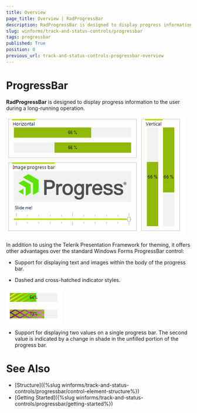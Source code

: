 ```yaml
---
title: Overview
page_title: Overview | RadProgressBar
description: RadProgressBar is designed to display progress information to the user during a long-running operation.  
slug: winforms/track-and-status-controls/progressbar
tags: progressbar
published: True
position: 0
previous_url: track-and-status-controls-progressbar-overview
---
```


# ProgressBar

__RadProgressBar__ is designed to display progress information to the user during a long-running operation. 

![track-and-status-controls-progressbar-overview 001](images/track-and-status-controls-progressbar-overview001.gif)

In addition to using the Telerik Presentation Framework for theming, it offers other advantages over the standard Windows Forms ProgressBar control:

* Support for displaying text and images within the body of the progress bar.

* Dashed and cross-hatched indicator styles.

![track-and-status-controls-progressbar-overview 002](images/track-and-status-controls-progressbar-overview002.png)

* Support for displaying two values on a single progress bar. The second value is indicated by a change in shade in the unfilled portion of   the progress bar.

# See Also

* [Structure]({%slug winforms/track-and-status-controls/progressbar/control-element-structure%})
* [Getting Started]({%slug winforms/track-and-status-controls/progressbar/getting-started%})